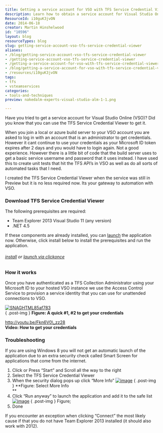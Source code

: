 ```yaml
---
title: Getting a service account for VSO with TFS Service Credential Viewer
description: Learn how to obtain a service account for Visual Studio Online using the TFS Service Credential Viewer. Streamline your automation tasks effortlessly!
ResourceId: i10guK3jvON
date: 2014-06-18
creator: Martin Hinshelwood
id: "10596"
layout: blog
resourceTypes: blog
slug: getting-service-account-vso-tfs-service-credential-viewer
aliases:
- /blog/getting-service-account-vso-tfs-service-credential-viewer
- /getting-service-account-vso-tfs-service-credential-viewer
- /getting-a-service-account-for-vso-with-tfs-service-credential-viewer
- /blog/getting-a-service-account-for-vso-with-tfs-service-credential-viewer
- /resources/i10guK3jvON
tags:
- tfs
- vsteamservices
categories:
- tools-and-techniques
preview: nakedalm-experts-visual-studio-alm-1-1.png

---
```

Have you tried to get a service account for Visual Studio Online (VSO)? Did you know that you can use the TFS Service Credential Viewer to get it.

When you join a local or azure build server to your VSO account you are asked to log in with an account that is an administrator to get credentials. However it cant continue to use your credentials as your Microsoft ID token expires after 2 days and you would have to login again. Not a good experience. However there is a little bit of code that the build server uses to get a basic service username and password that it uses instead. I have used this to create unit tests that hit the TFS API’s in VSO as well as do all sorts of automated tasks that I need.

I created the TFS Service Credential Viewer when the service was still in Preview but it is no less required now. Its your gateway to automation with VSO.

### Download TFS Service Credential Viewer

The following prerequisites are required:

- Team Explorer 2013 Visual Studio 11 (any version)
- .NET 4.5

If these components are already installed, you can [launch](http://nkdagility.com/downloads/tools/tfs2012/TfsServiceCredentialViewer/TfsServiceCredentialsUI.application) the application now. Otherwise, click install below to install the prerequisites and run the application.

###### [install](http://nkdagility.com/downloads/tools/tfs2012/TfsServiceCredentialViewer/setup.exe) or [launch via clickonce](http://nkdagility.com/downloads/tools/tfs2012/TfsServiceCredentialViewer/TfsServiceCredentialsUI.application)

### How it works

Once you have authenticated as a TFS Collection Administrator using your Microsoft ID to your hosted VSO instance we use the Access Control Service to provision a service identity that you can use for unattended connections to VSO.

[![SNAGHTML85af783](http://i1.wp.com/blog.hinshelwood.com/files/2012/03/SNAGHTML85af783_thumb.png?zoom=1.5&resize=460%2C461 "SNAGHTML85af783")](http://i0.wp.com/blog.hinshelwood.com/files/2012/03/SNAGHTML85af783.png)  
{ .post-img }
**Figure: A quick #1, #2 to get your credentials**

http://youtu.be/Fkn6V0\_zz28  
**Video: How to get your credentials**

### Troubleshooting

If you are using Windows 8 you will not get an automatic launch of the application due to an extra security check called Smart Screen for applications that come from the internet.

1.  Click or Press “Start” and Scroll all the way to the right
2.  Select the TFS Service Credential Viewer
3.  When the security dialog pops up click “More Info”
    [![image](http://i2.wp.com/blog.hinshelwood.com/files/2012/03/image_thumb22.png?zoom=1.5&resize=640%2C268 "image")](http://i1.wp.com/blog.hinshelwood.com/files/2012/03/image22.png)
    { .post-img }
    **Figure: Select More Info  
     **
4.  Click “Run anyway” to launch the application and add it to the safe list
    [![image](http://i2.wp.com/blog.hinshelwood.com/files/2012/03/image_thumb23.png?zoom=1.5&resize=640%2C270 "image")](http://i2.wp.com/blog.hinshelwood.com/files/2012/03/image23.png)
    { .post-img }
    Figure;
5.  Done

If you encounter an exception when clicking “Connect” the most likely cause if that you do not have Team Explorer 2013 installed (it should also work with 2012).

